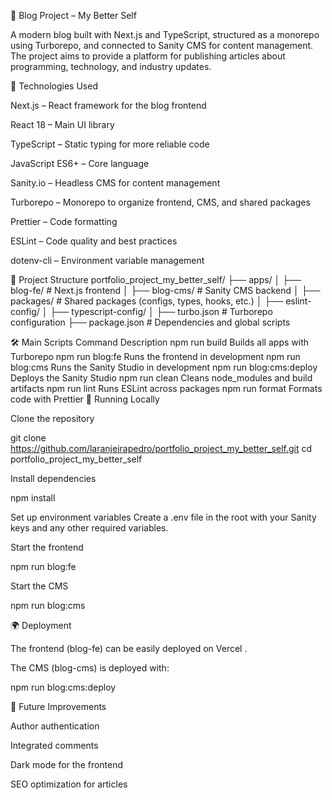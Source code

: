 📖 Blog Project – My Better Self

A modern blog built with Next.js and TypeScript, structured as a monorepo using Turborepo, and connected to Sanity CMS for content management.
The project aims to provide a platform for publishing articles about programming, technology, and industry updates.

🚀 Technologies Used

Next.js
 – React framework for the blog frontend

React 18
 – Main UI library

TypeScript
 – Static typing for more reliable code

JavaScript ES6+
 – Core language

Sanity.io
 – Headless CMS for content management

Turborepo
 – Monorepo to organize frontend, CMS, and shared packages

Prettier
 – Code formatting

ESLint
 – Code quality and best practices

dotenv-cli
 – Environment variable management

📂 Project Structure
portfolio_project_my_better_self/
├── apps/
│   ├── blog-fe/   # Next.js frontend
│   ├── blog-cms/  # Sanity CMS backend
│
├── packages/      # Shared packages (configs, types, hooks, etc.)
│   ├── eslint-config/
│   ├── typescript-config/
│
├── turbo.json     # Turborepo configuration
├── package.json   # Dependencies and global scripts

🛠️ Main Scripts
Command	Description
npm run build	Builds all apps with Turborepo
npm run blog:fe	Runs the frontend in development
npm run blog:cms	Runs the Sanity Studio in development
npm run blog:cms:deploy	Deploys the Sanity Studio
npm run clean	Cleans node_modules and build artifacts
npm run lint	Runs ESLint across packages
npm run format	Formats code with Prettier
🔧 Running Locally

Clone the repository

git clone https://github.com/laranjeirapedro/portfolio_project_my_better_self.git
cd portfolio_project_my_better_self


Install dependencies

npm install


Set up environment variables
Create a .env file in the root with your Sanity keys and any other required variables.

Start the frontend

npm run blog:fe


Start the CMS

npm run blog:cms

🌍 Deployment

The frontend (blog-fe) can be easily deployed on Vercel
.

The CMS (blog-cms) is deployed with:

npm run blog:cms:deploy

📌 Future Improvements

Author authentication

Integrated comments

Dark mode for the frontend

SEO optimization for articles
